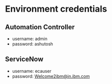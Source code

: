 # Environment credentials

## Automation Controller
- username: admin
- password: ashutosh

## ServiceNow
- username: ecauser
- password: Welcome2ibm@in.ibm.com